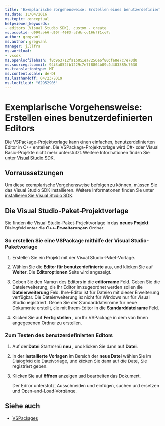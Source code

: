 ```yaml
---
title: 'Exemplarische Vorgehensweise: Erstellen eines benutzerdefinierten Editors | Microsoft-Dokumentation'
ms.date: 11/04/2016
ms.topic: conceptual
helpviewer_keywords:
- editors [Visual Studio SDK], custom - create
ms.assetid: d090abb6-d99f-4083-a3db-cd16bf81ce7d
author: gregvanl
ms.author: gregvanl
manager: jillfra
ms.workload:
- vssdk
ms.openlocfilehash: f85963712fa1b051ea7256e6f805fe8e7c7e70d0
ms.sourcegitcommit: 94b3a052fb1229c7e7f8804b09c1d403385c7630
ms.translationtype: MT
ms.contentlocale: de-DE
ms.lasthandoff: 04/23/2019
ms.locfileid: "62952905"
---
```

# <a name="walkthrough-create-a-custom-editor"></a>Exemplarische Vorgehensweise: Erstellen eines benutzerdefinierten Editors
Die VSPackage-Projektvorlage kann einen einfachen, benutzerdefinierten Editor in C++ erstellen. Die VSPackage-Projektvorlage wird C#- oder Visual Basic-Projekte nicht mehr unterstützt. Weitere Informationen finden Sie unter [Visual Studio SDK](../extensibility/visual-studio-sdk.md).

## <a name="prerequisites"></a>Vorraussetzungen
 Um diese exemplarische Vorgehensweise befolgen zu können, müssen Sie das Visual Studio SDK installieren. Weitere Informationen finden Sie unter [installieren Sie Visual Studio SDK](../extensibility/installing-the-visual-studio-sdk.md).

## <a name="the-visual-studio-package-project-template"></a>Die Visual Studio-Paket-Projektvorlage
 Sie finden die Visual Studio-Paket-Projektvorlage in das **neues Projekt** Dialogfeld unter die **C++-Erweiterungen** Ordner.

### <a name="to-create-a-vspackage-using-the-visual-studio-package-template"></a>So erstellen Sie eine VSPackage mithilfe der Visual Studio-Paketvorlage

1. Erstellen Sie ein Projekt mit der Visual Studio-Paket-Vorlage.

2. Wählen Sie die **Editor für benutzerdefinierte** aus, und klicken Sie auf **Weiter**. Die **Editoroptionen** Seite wird angezeigt.

3. Geben Sie den Namen des Editors in die **editorname** Feld. Geben Sie die Dateierweiterung, die Ihr Editor im zugeordnet werden sollen die **Dateierweiterung** Feld. Ihre-Editor ist für Dateien mit dieser Erweiterung verfügbar. Die Dateierweiterung ist nicht für Windows nur für Visual Studio registriert. Geben Sie der Standarddateiname für neue Dokumente erstellt, die mit Ihrem-Editor in die **Standarddateiname** Feld.

4. Klicken Sie auf **Fertig stellen** , um Ihr VSPackage in dem von Ihnen angegebenen Ordner zu erstellen.

### <a name="to-test-your-custom-editor"></a>Zum Testen des benutzerdefinierten Editors

1. Auf der **Datei** Startmenü **neu** , und klicken Sie dann auf **Datei**.

2. In der **installierte Vorlagen** im Bereich der **neue Datei** wählen Sie im Dialogfeld die Dateivorlage, und klicken Sie dann auf die Datei, Sie registriert geben.

3. Klicken Sie auf **öffnen** anzeigen und bearbeiten das Dokument.

     Der Editor unterstützt Ausschneiden und einfügen, suchen und ersetzen und Open-and-Load-Vorgänge.

## <a name="see-also"></a>Siehe auch
- [VSPackages](../extensibility/internals/vspackages.md)